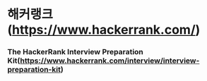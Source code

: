 # 해커랭크(https://www.hackerrank.com/)

### The HackerRank Interview Preparation Kit(https://www.hackerrank.com/interview/interview-preparation-kit)



